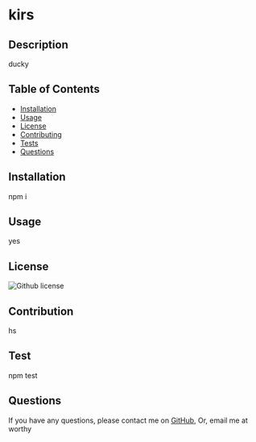 # kirs

  ## Description
  ducky

  ## Table of Contents

  * [Installation](#Installation)
  * [Usage](#usage)
  * [License](#License)
  * [Contributing](#Contribution)
  * [Tests](#Test)
  * [Questions](#Questions)

  ## Installation

  npm i

  ## Usage
  yes

  ## License

![Github license](https://img.shields.io/badge/license-MIT-blue.svg)

  ## Contribution
  hs

  ## Test

  npm test

  ## Questions
  If you have any questions, please contact me on [GitHub](http://github.com/kris), Or, email me at worthy
